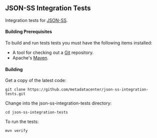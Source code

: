 ## JSON-SS Integration Tests

Integration tests for [JSON-SS](https://github.com/metadatacenter/json-ss).

#### Building Prerequisites

To build and run tests tests you must have the following items installed:

+ A tool for checking out a [Git](http://git-scm.com/) repository.
+ Apache's [Maven](http://maven.apache.org/index.html).

#### Building

Get a copy of the latest code:

    git clone https://github.com/metadatacenter/json-ss-integration-tests.git 

Change into the json-ss-integration-tests directory:

    cd json-ss-integration-tests 

To run the tests:

    mvn verify

